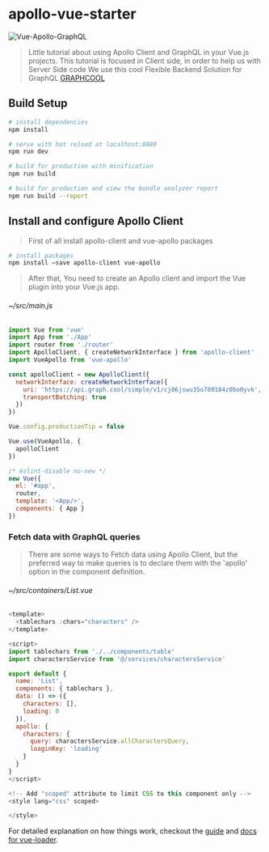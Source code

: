 # apollo-vue-starter

![Vue-Apollo-GraphQL](https://camo.githubusercontent.com/e78e52aa36ff76ef5e142bfeced3b5f657b3fc26/68747470733a2f2f63646e2d696d616765732d312e6d656469756d2e636f6d2f6d61782f3830302f312a483941414e6f6f664c716a53313058643554775259772e706e67)

> Little tutorial about using Apollo Client and GraphQL in your Vue.js projects. This tutorial is focused in Client side, in order to help us with Server Side code We use this cool Flexible Backend Solution for GraphQL [GRAPHCOOL](https://www.graph.cool/)

## Build Setup

``` bash
# install dependencies
npm install

# serve with hot reload at localhost:8080
npm run dev

# build for production with minification
npm run build

# build for production and view the bundle analyzer report
npm run build --report
```

## Install and configure Apollo Client

> First of all install apollo-client and vue-apollo packages

``` bash
# install packages
npm install —save apollo-client vue-apollo
```

> After that, You need to create an Apollo client and import the Vue plugin into your Vue.js app.

###### ~/src/main.js
```javascript
import Vue from 'vue'
import App from './App'
import router from './router'
import ApolloClient, { createNetworkInterface } from 'apollo-client'
import VueApollo from 'vue-apollo'

const apolloClient = new ApolloClient({
  networkInterface: createNetworkInterface({
    uri: 'https://api.graph.cool/simple/v1/cj06jswu35o780184z0bo0yvk',
    transportBatching: true
  })
})

Vue.config.productionTip = false

Vue.use(VueApollo, {
  apolloClient
})

/* eslint-disable no-new */
new Vue({
  el: '#app',
  router,
  template: '<App/>',
  components: { App }
})
```

### Fetch data with GraphQL queries

> There are some ways to Fetch data using Apollo Client, but the preferred way to make queries is to declare them with the 'apollo' option in the component definition.

###### ~/src/containers/List.vue
```javascript
<template>
  <tablechars :chars="characters" />
</template>

<script>
import tablechars from './../components/table'
import charactersService from '@/services/charactersService'

export default {
  name: 'List',
  components: { tablechars },
  data: () => ({
    characters: [],
    loading: 0
  }),
  apollo: {
    characters: {
      query: charactersService.allCharactersQuery,
      loaginKey: 'loading'
    }
  }
}
</script>

<!-- Add "scoped" attribute to limit CSS to this component only -->
<style lang="css" scoped>

</style>
```




For detailed explanation on how things work, checkout the [guide](http://vuejs-templates.github.io/webpack/) and [docs for vue-loader](http://vuejs.github.io/vue-loader).
